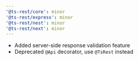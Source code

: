 ```yaml
---
'@ts-rest/core': minor
'@ts-rest/express': minor
'@ts-rest/nest': minor
'@ts-rest/next': minor
---
```


- Added server-side response validation feature
- Deprecated `@Api` decorator, use `@TsRest` instead

